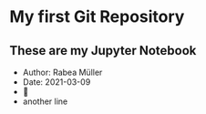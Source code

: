 # My first Git Repository

## These are my Jupyter Notebook

- Author: Rabea Müller
- Date: 2021-03-09
- :dancer:
- another line
